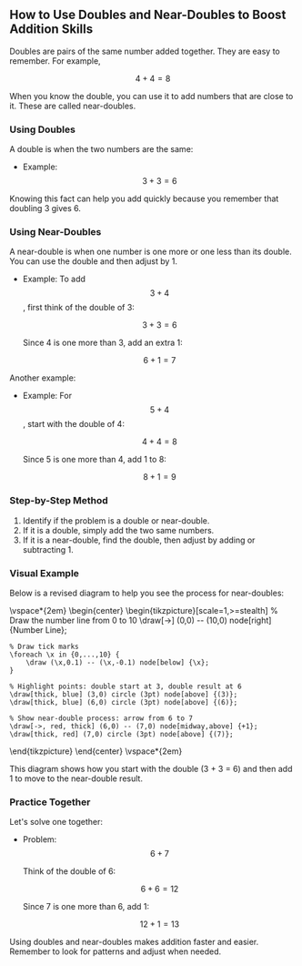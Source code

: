 ## How to Use Doubles and Near-Doubles to Boost Addition Skills

Doubles are pairs of the same number added together. They are easy to remember. For example,

$$ 4 + 4 = 8 $$

When you know the double, you can use it to add numbers that are close to it. These are called near-doubles.

### Using Doubles

A double is when the two numbers are the same:

- Example: $$ 3 + 3 = 6 $$

Knowing this fact can help you add quickly because you remember that doubling 3 gives 6.

### Using Near-Doubles

A near-double is when one number is one more or one less than its double. You can use the double and then adjust by 1.

- Example: To add $$ 3 + 4 $$, first think of the double of 3:

  $$ 3 + 3 = 6 $$

  Since 4 is one more than 3, add an extra 1:

  $$ 6 + 1 = 7 $$

Another example:

- Example: For $$ 5 + 4 $$, start with the double of 4:

  $$ 4 + 4 = 8 $$

  Since 5 is one more than 4, add 1 to 8:

  $$ 8 + 1 = 9 $$

### Step-by-Step Method

1. Identify if the problem is a double or near-double.
2. If it is a double, simply add the two same numbers.
3. If it is a near-double, find the double, then adjust by adding or subtracting 1.

### Visual Example

Below is a revised diagram to help you see the process for near-doubles:

\vspace*{2em}
\begin{center}
\begin{tikzpicture}[scale=1,>=stealth]
    % Draw the number line from 0 to 10
    \draw[->] (0,0) -- (10,0) node[right] {Number Line};

    % Draw tick marks
    \foreach \x in {0,...,10} {
        \draw (\x,0.1) -- (\x,-0.1) node[below] {\x};
    }

    % Highlight points: double start at 3, double result at 6
    \draw[thick, blue] (3,0) circle (3pt) node[above] {(3)};
    \draw[thick, blue] (6,0) circle (3pt) node[above] {(6)};

    % Show near-double process: arrow from 6 to 7
    \draw[->, red, thick] (6,0) -- (7,0) node[midway,above] {+1};
    \draw[thick, red] (7,0) circle (3pt) node[above] {(7)};
\end{tikzpicture}
\end{center}
\vspace*{2em}

This diagram shows how you start with the double (3 + 3 = 6) and then add 1 to move to the near-double result.

### Practice Together

Let's solve one together:

- Problem: $$ 6 + 7 $$

  Think of the double of 6:

  $$ 6 + 6 = 12 $$

  Since 7 is one more than 6, add 1:

  $$ 12 + 1 = 13 $$

Using doubles and near-doubles makes addition faster and easier. Remember to look for patterns and adjust when needed.